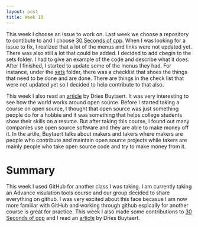 ```yaml
---
layout: post
title: Week 10
---
```


This week I choose an issue to work on. Last week we choose a repository to contibute to
and I choose [30 Seconds of cpp](https://github.com/Bhupesh-V/30-seconds-of-cpp). When I
was looking for a issue to fix, I realized that a lot of the menus and links were not updated 
yet. There was also still a lot that could be added. I decided to add cbegin to the sets
folder. I had to give an example of the code and describe what it does. After I finished, I started
to update some of the menus they had. For instance, under the [sets](https://github.com/Bhupesh-V/30-seconds-of-cpp/tree/master/set)
folder, there was a checklist that shoes the things that need to be done and are done. There are
things in the check list that were not updated yet so I decided to help contribute to that also.

This week I also read an [article](https://dri.es/balancing-makers-and-takers-to-scale-and-sustain-open-source) by Dries Buytaert.
It was very interesting to see how the world works around open source. Before I started taking a course on
open source, I thought that open source was just something people do for a hobbie and it was something
that helps college students show their skills on a resume. But after taking this course, 
I found out many companies use open source software and they are able to make money off it. In the 
artile, Buytaert talks about makers and takers where makers are people who contribute and maintain open source
projects while takers are mainly people who take open source code and try to make money from it. 

# Summary
 This week I used GitHub for another class I was taking. I am currently taking an Advance 
 visulation tools course and our group decided to share everything on github. I was very excited
 about this face becasue I am now more familiar with GitHub and working through github espically for 
 another course is great for practice. This week I also made some contributions to [30 Seconds of cpp](https://github.com/Bhupesh-V/30-seconds-of-cpp)
 and I read an [article](https://dri.es/balancing-makers-and-takers-to-scale-and-sustain-open-source) by Dries Buytaert.
